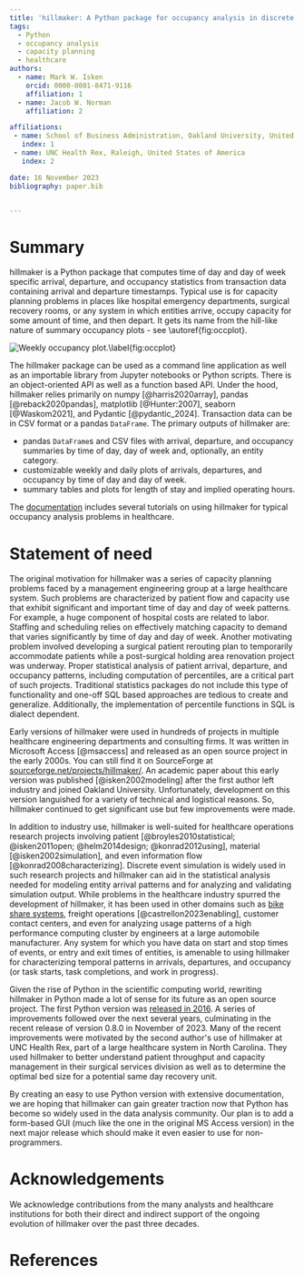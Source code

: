 ```yaml
---
title: 'hillmaker: A Python package for occupancy analysis in discrete entity flow systems'
tags:
  - Python
  - occupancy analysis
  - capacity planning
  - healthcare
authors:
  - name: Mark W. Isken
    orcid: 0000-0001-8471-9116
    affiliation: 1
  - name: Jacob W. Norman
    affiliation: 2

affiliations:
 - name: School of Business Administration, Oakland University, United States of America
   index: 1
 - name: UNC Health Rex, Raleigh, United States of America
   index: 2

date: 16 November 2023
bibliography: paper.bib


---
```


# Summary

hillmaker is a Python package that computes time of day and day of week specific arrival, departure, and 
occupancy statistics from 
transaction data containing arrival and departure timestamps. Typical use is for capacity planning problems in 
places like hospital emergency departments, surgical recovery rooms, or any system in which entities arrive, 
occupy capacity for some amount of time, and then depart. It gets its name from the hill-like nature of 
summary occupancy plots - see \autoref{fig:occplot}.

![Weekly occupancy plot.\label{fig:occplot}](example1_occupancy_week.png)

The hillmaker package can be used as a command line application as well as an importable library from Jupyter notebooks
or Python scripts. There is an object-oriented API
as well as a function based API. Under the hood, hillmaker relies primarily on numpy [@harris2020array], pandas [@reback2020pandas], 
matplotlib [@Hunter:2007], seaborn [@Waskom2021], and Pydantic [@pydantic_2024].
Transaction data can be in CSV format or a pandas `DataFrame`. The primary outputs of hillmaker are:

- pandas `DataFrame`s and CSV files with arrival, departure, and occupancy summaries by time of day, day of week and, optionally, an entity category.
- customizable weekly and daily plots of arrivals, departures, and occupancy by time of day and day of week.
- summary tables and plots for length of stay and implied operating hours.

The [documentation](https://hillmaker.readthedocs.io/en/latest/intro.html) includes several tutorials on using hillmaker for typical occupancy analysis problems in healthcare.

# Statement of need

The original motivation for hillmaker was a series of capacity planning problems faced by a management 
engineering group at a large healthcare system. Such
problems are characterized by patient flow and capacity
use that exhibit significant and important time of day and day of week patterns. For example, a huge component of hospital costs 
are related to labor. Staffing and scheduling relies on effectively matching capacity to demand that varies significantly by time of day and day of week. Another motivating problem
involved developing a surgical patient rerouting plan to temporarily accommodate patients while a post-surgical holding area
renovation project was underway.  Proper statistical
analysis of patient arrival, departure, and occupancy patterns, including computation of percentiles, are a critical part of such projects. Traditional
statistics packages do not include this type of functionality and one-off SQL based approaches are tedious to create
and generalize. Additionally, the implementation of percentile functions in SQL is dialect dependent. 

Early versions of hillmaker were used in hundreds of projects in multiple healthcare engineering departments and consulting firms. It
was written in Microsoft Access [@msaccess] and released as an open source project in the early 2000s. You can still find it
on SourceForge at [sourceforge.net/projects/hillmaker/](https://sourceforge.net/projects/hillmaker/). An
academic paper about this early version was published [@isken2002modeling] after the first author left industry
and joined Oakland University. Unfortunately, development on this version languished for a variety of
technical and logistical reasons. So, hillmaker continued to get significant use but few improvements were made.

In addition to industry use, hillmaker is well-suited for healthcare operations research projects involving patient 
[@broyles2010statistical; @isken2011open; @helm2014design; @konrad2012using], material [@isken2002simulation],
and even information flow [@konrad2008characterizing]. Discrete event
simulation is widely used in such research projects and hillmaker can aid in the statistical analysis needed for modeling
entity arrival patterns and for analyzing and validating simulation output. While problems in the healthcare industry spurred 
the development of hillmaker, it has been used in other domains such as 
[bike share systems](https://bitsofanalytics.org/posts/basic-usage-cycleshare/basic_usage_cycleshare),
freight operations [@castrellon2023enabling], customer contact centers, and even for analyzing usage patterns of a high performance computing cluster by engineers at a large automobile manufacturer. 
Any system for which you have data on start and stop times of events, or entry and exit times of entities, is 
amenable to using hillmaker for characterizing temporal patterns in arrivals, departures, and occupancy (or task starts, task completions, and work in progress).

Given the rise of Python
in the scientific computing world, rewriting hillmaker in Python made a lot of sense for its future as an open source
project. The first Python version was [released in 2016](https://bitsofanalytics.org/posts/hillmaker-python-released/hillmaker_python_released). A series of
improvements followed over the next several years, culminating in the recent release of version 0.8.0 in November
of 2023. Many of the recent improvements were motivated by the second author's use of hillmaker at 
UNC Health Rex, part of a large healthcare system in North Carolina. They used hillmaker to better understand patient throughput and capacity management in their surgical services division as
well as to determine the optimal bed size for a potential same day recovery unit.

By creating an easy to use Python version with extensive documentation, we are hoping that hillmaker can gain 
greater traction now that Python has become so widely used in the data analysis community.
Our plan is to add a form-based GUI (much like the one in the original MS Access version) in the next major
release which should make it even easier to use for non-programmers.

# Acknowledgements

We acknowledge contributions from the many analysts and healthcare institutions for both their direct and
indirect support of the ongoing evolution of hillmaker over the past three decades.  

# References
